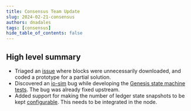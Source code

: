 ```yaml
---
title: Consensus Team Update
slug: 2024-02-21-consensus
authors: dnadales
tags: [consensus]
hide_table_of_contents: false
---
```


## High level summary

- Triaged an [issue](https://github.com/IntersectMBO/ouroboros-consensus/issues/952) where blocks were unnecessarily downloaded, and coded a prototype for a partial solution.
- Discovered an [io-sim](https://github.com/input-output-hk/io-sim) bug while developing the [Genesis state machine tests](https://github.com/IntersectMBO/ouroboros-consensus/pull/808). The bug was already fixed upstream.
- Added support for making the number of ledger state snapshots to be kept [configurable](https://github.com/IntersectMBO/ouroboros-consensus/pull/943). This needs to be integrated in the node.
